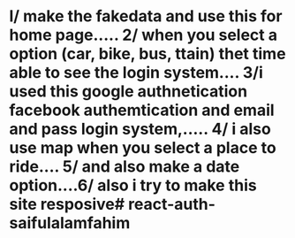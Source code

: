 # l/ make the fakedata and use this for home page..... 2/ when you select a option (car, bike, bus, ttain) thet time able to see the login system.... 3/i used this google authnetication facebook authemtication and email and pass login system,..... 4/ i also use map when you select a place to ride.... 5/ and also make a date option....6/ also i try to make this site resposive# react-auth-saifulalamfahim

